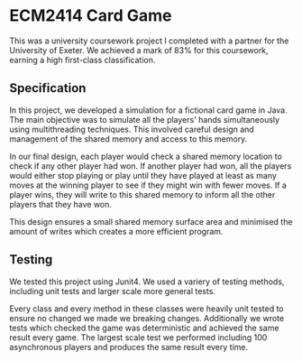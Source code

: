 # ECM2414 Card Game

This was a university coursework project I completed with a partner for the University of Exeter. We achieved a mark of 83% for this coursework, earning a high first-class classification.

## Specification

In this project, we developed a simulation for a fictional card game in Java. The main objective was to simulate all the players' hands simultaneously using multithreading techniques. 
This involved careful design and management of the shared memory and access to this memory. 

In our final design, each player would check a shared memory location to check if any other player had won. If another player had won, all the players would either stop playing or play until they have played at least as many moves at the winning player to see if they might win with fewer moves.
If a player wins, they will write to this shared memory to inform all the other players that they have won. 

This design ensures a small shared memory surface area and minimised the amount of writes which creates a more efficient program.

## Testing
We tested this project using Junit4. We used a variery of testing methods, including unit tests and larger scale more general tests. 

Every class and every method in these classes were heavily unit tested to ensure no changed we made we breaking changes. Additionally we wrote tests which checked the game was deterministic and achieved the same result every game.
The largest scale test we performed including 100 asynchronous players and produces the same result every time. 
